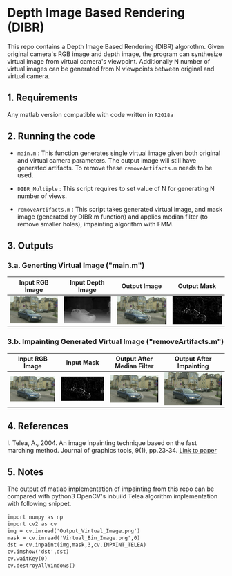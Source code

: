 # Depth Image Based Rendering (DIBR)

This repo contains a Depth Image Based Rendering (DIBR) algorothm. Given original camera's RGB image and depth image, the program can synthesize virtual image from virtual camera's viewpoint.
Additionally N number of virtual images can be generated from N viewpoints between original and virtual camera.

## 1. Requirements

Any matlab version compatible with code written in `R2018a`

## 2. Running the code

*  ```main.m``` : This function generates single virtual image given both original and virtual camera parameters. The output image will still have generated artifacts. To remove these ```removeArtifacts.m``` needs to be used.

*  ```DIBR_Multiple``` : This script requires to set value of N for generating N number of views.

*  ```removeArtifacts.m``` : This script takes generated virtual image, and mask image (generated by DIBR.m function) and applies median filter (to remove smaller holes), impainting algorithm with FMM.



## 3. Outputs

### 3.a. Generting Virtual Image ("main.m")
| Input RGB Image  |  Input Depth Image | Output Image | Output Mask |
| ------------- | ------------- | ------------- | ------------- |
| <img src="https://github.com/3ZadeSSG/DIBR-Algorithm/blob/main/V_original.png"> | <img src="https://github.com/3ZadeSSG/DIBR-Algorithm/blob/main/D_original.png"> | <img src="https://github.com/3ZadeSSG/DIBR-Algorithm/blob/main/Output%20Results/Output%20Task%201%20-%20Generate%20Virtual%20Image/Output_Virtual_Image.png"> | <img src="https://github.com/3ZadeSSG/DIBR-Algorithm/blob/main/Output%20Results/Output%20Task%203%20-%20Remove%20Cracks%2C%20Missing%20Regions/Virtual_Bin_Image.png"> |


### 3.b. Impainting Generated Virtual Image ("removeArtifacts.m")
| Input RGB Image  |  Input Mask | Output After Median Filter | Output After Impainting |
| ------------- | ------------- | ------------- | ------------- |
| <img src="https://github.com/3ZadeSSG/DIBR-Algorithm/blob/main/Output%20Results/Output%20Task%201%20-%20Generate%20Virtual%20Image/Output_Virtual_Image.png"> | <img src="https://github.com/3ZadeSSG/DIBR-Algorithm/blob/main/Output%20Results/Output%20Task%203%20-%20Remove%20Cracks%2C%20Missing%20Regions/Virtual_Bin_Image.png"> | <img src="https://github.com/3ZadeSSG/DIBR-Algorithm/blob/main/Output%20Results/Output%20Task%203%20-%20Remove%20Cracks%2C%20Missing%20Regions/1_Cleaned_After_Masking.png"> | <img src="https://github.com/3ZadeSSG/DIBR-Algorithm/blob/main/Output%20Results/Output%20Task%203%20-%20Remove%20Cracks%2C%20Missing%20Regions/2_Cleaned_After_Impainting.png"> |


## 4. References

I. Telea, A., 2004. An image inpainting technique based on the fast marching method. Journal of graphics tools, 9(1), pp.23-34. [Link to paper](https://core.ac.uk/download/pdf/148284148.pdf)


## 5. Notes

The output of matlab implementation of impainting from this repo can be compared with python3 OpenCV's inbuild Telea algorithm implementation with following snippet. 


``` python3
import numpy as np
import cv2 as cv
img = cv.imread('Output_Virtual_Image.png')
mask = cv.imread('Virtual_Bin_Image.png',0)
dst = cv.inpaint(img,mask,3,cv.INPAINT_TELEA)
cv.imshow('dst',dst)
cv.waitKey(0)
cv.destroyAllWindows()
```
